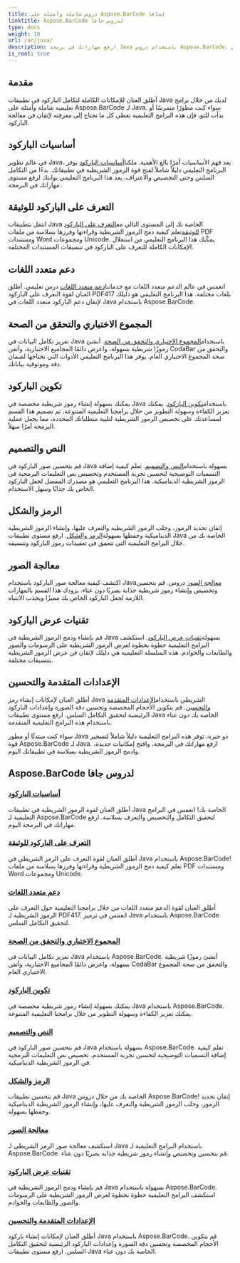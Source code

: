 ```yaml
---
title: دروس شاملة وأمثلة على Aspose.BarCode لجافا
linktitle: Aspose.BarCode لدروس جافا
type: docs
weight: 10
url: /ar/java/
description: ارفع مهاراتك في برمجة Java باستخدام دروس Aspose.BarCode. أطلق العنان للتكامل والتخصيص والاعتراف السلس. انغمس في قوة الرموز الشريطية اليوم.
is_root: true
---
```

## مقدمة

أطلق العنان للإمكانات الكاملة لتكامل الباركود في تطبيقات Java لديك من خلال برامج تعليمية شاملة وأمثلة على Aspose.BarCode لـ Java. سواء كنت مطورًا متمرسًا أو بدأت للتو، فإن هذه البرامج التعليمية تغطي كل ما تحتاج إلى معرفته لإتقان فن معالجة الباركود.

## أساسيات الباركود

 في عالم تطوير Java، يعد فهم الأساسيات أمرًا بالغ الأهمية. ملكنا[أساسيات الباركود](./barcode-basics/) يوفر البرنامج التعليمي دليلاً شاملاً لفتح قوة الرموز الشريطية في تطبيقاتك. بدءًا من التكامل السلس وحتى التخصيص والاعتراف، يعد هذا البرنامج التعليمي بوابتك لرفع مستوى مهاراتك في البرمجة.

## التعرف على الباركود للوثيقة

 انتقل بتطبيقات Java الخاصة بك إلى المستوى التالي مع[التعرف على الباركود للوثيقة](./document-barcode-recognition/)تعلم كيفية دمج الرموز الشريطية وقراءتها وفرزها بسلاسة من ملفات PDF ومستندات Word ومجموعات Unicode. يمكّنك هذا البرنامج التعليمي من استغلال الإمكانات الكاملة للتعرف على الباركود في تنسيقات المستندات المختلفة.

## دعم متعدد اللغات

 انغمس في عالم الدعم متعدد اللغات مع خدماتنا[دعم متعدد اللغات](./multilingual-support/) درس تعليمي. أطلق العنان لقوة التعرف على الباركود PDF417 بلغات مختلفة. هذا البرنامج التعليمي هو دليلك لإتقان دعم الباركود متعدد اللغات في Java باستخدام Aspose.BarCode.

## المجموع الاختباري والتحقق من الصحة

 تعزيز تكامل البيانات في Java باستخدام[المجموع الاختباري والتحقق من الصحة](./checksum-and-validation/). أنشئ رموزًا شريطية بسهولة، واعرض دائمًا المجاميع الاختبارية، وأتقن CodaBar والتحقق من صحة المجموع الاختباري العام. يوفر هذا البرنامج التعليمي الأدوات التي تحتاجها لضمان دقة وموثوقية بياناتك.

## تكوين الباركود

 يمكنك بسهولة إنشاء رموز شريطية مخصصة في Java باستخدام[تكوين الباركود](./barcode-configuration/). يمكنك تعزيز الكفاءة وسهولة التطوير من خلال برامجنا التعليمية المتنوعة. تم تصميم هذا القسم لمساعدتك على تخصيص الرموز الشريطية لتلبية متطلباتك المحددة، مما يجعل عملية البرمجة أمرًا سهلاً.

## النص والتصميم

قم بتحسين صور الباركود في Java بسهولة باستخدام[النص والتصميم](./text-and-styling/). تعلم كيفية إضافة التسميات التوضيحية لتحسين تجربة المستخدم وتخصيص نص التعليمات البرمجية في الرموز الشريطية الديناميكية. هذا البرنامج التعليمي هو مصدرك المفضل لجعل الباركود الخاص بك جذابًا وسهل الاستخدام.

## الرمز والشكل

 إتقان تحديد الرموز، وجلب الرموز الشريطية والتعرف عليها، وإنشاء الرموز الشريطية الديناميكية وحفظها بسهولة[الرمز والشكل](./symbology-and-format/). ارفع مستوى تطبيقات Java الخاصة بك من خلال البرامج التعليمية التي تتعمق في تعقيدات رموز الباركود وتنسيقه.

## معالجة الصور

 اكتشف كيفية معالجة صور الباركود باستخدام Java[معالجة الصور](./image-manipulation/) دروس. قم بتحسين وتخصيص وإنشاء رموز شريطية جذابة بصريًا دون عناء. يزودك هذا القسم بالمهارات اللازمة لجعل الباركود الخاص بك مميزًا ويجذب الانتباه.

## تقنيات عرض الباركود

 قم بإنشاء ودمج الرموز الشريطية في Java بسهولة[تقنيات عرض الباركود](./barcode-rendering-techniques/). استكشف البرامج التعليمية خطوة بخطوة لعرض الرموز الشريطية على الرسومات والصور والطابعات والخوادم. هذه السلسلة التعليمية هي دليلك لإتقان فن عرض الرموز الشريطية بتنسيقات مختلفة.

## الإعدادات المتقدمة والتحسين

أطلق العنان لإمكانات إنشاء رمز Java الشريطي باستخدام[الإعدادات المتقدمة والتحسين](./advanced-settings-and-optimization/). قم بتكوين الأحجام المخصصة وتحسين دقة الصورة وإعدادات الباركود الرئيسية لتحقيق التكامل السلس. ارفع مستوى تطبيقات Java الخاصة بك دون عناء باستخدام هذه البرامج التعليمية المتقدمة.

سواء كنت مبتدئًا أو مطور Java ذو خبرة، توفر هذه البرامج التعليمية دليلاً شاملاً لتسخير قوة Aspose.BarCode لـ Java. ارفع مهاراتك في البرمجة، وافتح إمكانيات جديدة، وادمج الرموز الشريطية بسلاسة في تطبيقاتك اليوم.

##  Aspose.BarCode لدروس جافا
### [أساسيات الباركود](./barcode-basics/)
أطلق العنان لقوة الرموز الشريطية في تطبيقات Java الخاصة بك! انغمس في البرامج التعليمية لـ Aspose.BarCode لتحقيق التكامل والتخصيص والتعرف بسلاسة. ارفع مهاراتك في البرمجة اليوم.
### [التعرف على الباركود للوثيقة](./document-barcode-recognition/)
أطلق العنان لقوة التعرف على الرمز الشريطي في Java باستخدام Aspose.BarCode! تعلم كيفية دمج الرموز الشريطية وقراءتها وفرزها بسلاسة من ملفات PDF ومستندات Word ومجموعات Unicode.
### [دعم متعدد اللغات](./multilingual-support/)
أطلق العنان لقوة الدعم متعدد اللغات من خلال برامجنا التعليمية حول التعرف على الرموز الشريطية لـ PDF417. انغمس في ترميز Java باستخدام Aspose.BarCode لتحقيق التكامل السلس.
### [المجموع الاختباري والتحقق من الصحة](./checksum-and-validation/)
تعزيز تكامل البيانات في Java باستخدام Aspose.BarCode. أنشئ رموزًا شريطية بسهولة، واعرض دائمًا المجاميع الاختبارية، وأتقن CodaBar والتحقق من صحة المجموع الاختباري العام. 
### [تكوين الباركود](./barcode-configuration/)
يمكنك بسهولة إنشاء رموز شريطية مخصصة في Java باستخدام Aspose.BarCode. يمكنك تعزيز الكفاءة وسهولة التطوير من خلال برامجنا التعليمية المتنوعة.
### [النص والتصميم](./text-and-styling/)
قم بتحسين صور الباركود في Java بسهولة باستخدام Aspose.BarCode. تعلم كيفية إضافة التسميات التوضيحية لتحسين تجربة المستخدم. تخصيص نص التعليمات البرمجية في الرموز الشريطية الديناميكية.
### [الرمز والشكل](./symbology-and-format/)
قم بتحسين تطبيقات Java الخاصة بك من خلال دروس Aspose.BarCode! إتقان تحديد الرموز، وجلب الرموز الشريطية والتعرف عليها، وإنشاء الرموز الشريطية الديناميكية وحفظها بسهولة.
### [معالجة الصور](./image-manipulation/)
استكشف معالجة صور الرمز الشريطي لـ Java باستخدام البرامج التعليمية لـ Aspose.BarCode. قم بتحسين وتخصيص وإنشاء رموز شريطية جذابة بصريًا دون عناء.
### [تقنيات عرض الباركود](./barcode-rendering-techniques/)
قم بإنشاء ودمج الرموز الشريطية في Java بسهولة باستخدام Aspose.BarCode. استكشف البرامج التعليمية خطوة بخطوة لعرض الرموز الشريطية على الرسومات والصور والطابعات والخوادم.
### [الإعدادات المتقدمة والتحسين](./advanced-settings-and-optimization/)
أطلق العنان لإمكانات إنشاء باركود Java باستخدام Aspose.BarCode. قم بتكوين الأحجام المخصصة وتحسين دقة الصورة وإعدادات الباركود الرئيسية لتحقيق التكامل السلس. ارفع مستوى تطبيقات Java الخاصة بك دون عناء.